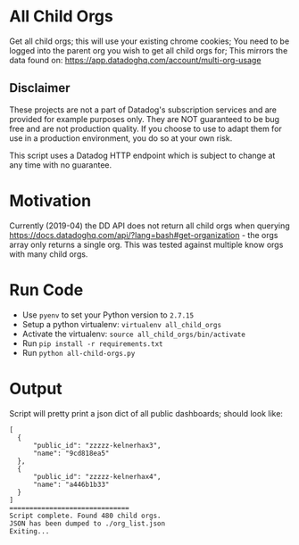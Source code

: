 # All Child Orgs
Get all child orgs; this will use your existing chrome cookies; You need to be logged into the parent org you wish to get all child orgs for; This mirrors the data found on: https://app.datadoghq.com/account/multi-org-usage

## Disclaimer
These projects are not a part of Datadog's subscription services and are
provided for example purposes only. They are NOT guaranteed to be bug free
and are not production quality. If you choose to use to adapt them for use
in a production environment, you do so at your own risk.

This script uses a Datadog HTTP endpoint which is subject to change at any
time with no guarantee.

# Motivation
Currently (2019-04) the DD API does not return all child orgs when querying https://docs.datadoghq.com/api/?lang=bash#get-organization - the orgs array only returns a single org. This was tested against multiple know orgs with many child orgs.

# Run Code
- Use `pyenv` to set your Python version to `2.7.15`
- Setup a python virtualenv: `virtualenv all_child_orgs`
- Activate the virtualenv: `source all_child_orgs/bin/activate`
- Run `pip install -r requirements.txt`
- Run `python all-child-orgs.py`

# Output
Script will pretty print a json dict of all public dashboards; should look like:

```
[
  {
      "public_id": "zzzzz-kelnerhax3",
      "name": "9cd818ea5"
  },
  {
      "public_id": "zzzzz-kelnerhax4",
      "name": "a446b1b33"
  }
]
==============================
Script complete. Found 480 child orgs.
JSON has been dumped to ./org_list.json
Exiting...
```
